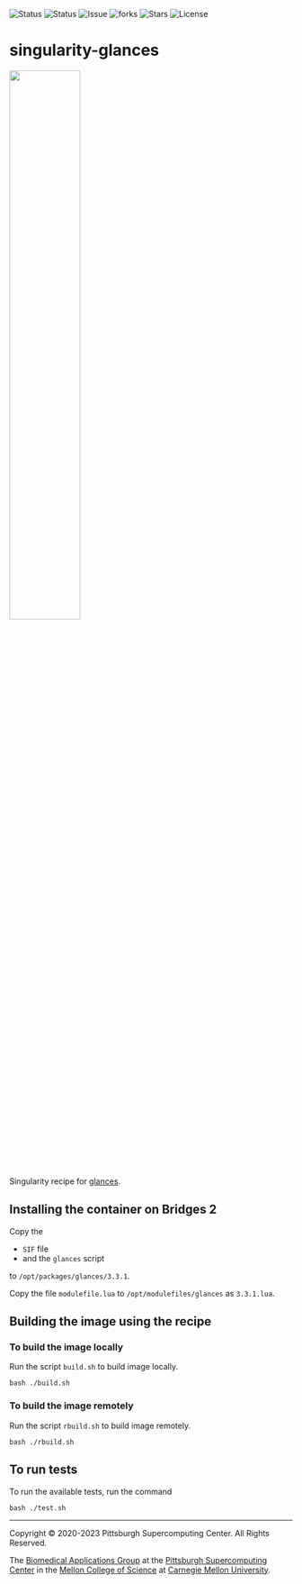 ![Status](https://github.com/pscedu/singularity-glances/actions/workflows/main.yml/badge.svg)
![Status](https://github.com/pscedu/singularity-glances/actions/workflows/pretty.yml/badge.svg)
![Issue](https://img.shields.io/github/issues/pscedu/singularity-glances)
![forks](https://img.shields.io/github/forks/pscedu/singularity-glances)
![Stars](https://img.shields.io/github/stars/pscedu/singularity-glances)
![License](https://img.shields.io/github/license/pscedu/singularity-glances)

# singularity-glances
<img src="https://nicolargo.github.io/glances/public/images/screenshot-wide.png" width="50%" />

Singularity recipe for [glances](https://nicolargo.github.io/glances/).

## Installing the container on Bridges 2
Copy the

* `SIF` file
* and the `glances` script

to `/opt/packages/glances/3.3.1`.

Copy the file `modulefile.lua` to `/opt/modulefiles/glances` as `3.3.1.lua`.

## Building the image using the recipe

### To build the image locally
Run the script `build.sh` to build image locally.

```
bash ./build.sh
```

### To build the image remotely
Run the script `rbuild.sh` to build image remotely.

```
bash ./rbuild.sh
```
## To run tests
To run the available tests, run the command

```
bash ./test.sh
```

---
Copyright © 2020-2023 Pittsburgh Supercomputing Center. All Rights Reserved.

The [Biomedical Applications Group](https://www.psc.edu/biomedical-applications/) at the [Pittsburgh Supercomputing
Center](http://www.psc.edu) in the [Mellon College of Science](https://www.cmu.edu/mcs/) at [Carnegie Mellon University](http://www.cmu.edu).
